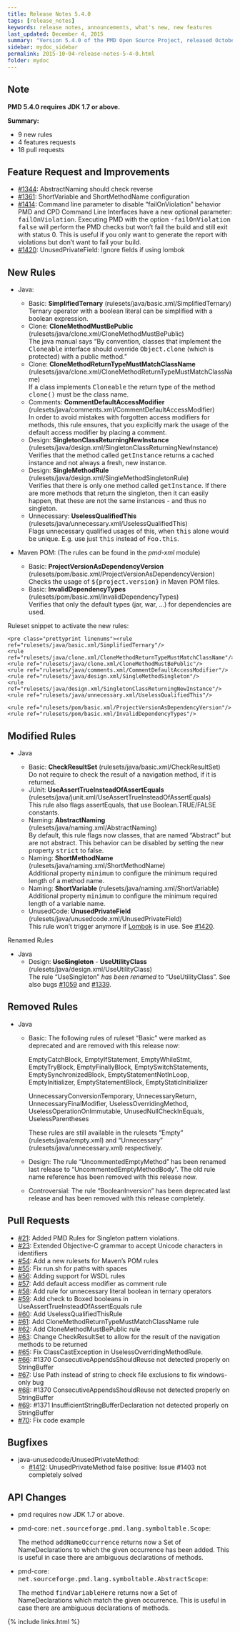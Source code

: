 ```yaml
---
title: Release Notes 5.4.0
tags: [release_notes]
keywords: release notes, announcements, what's new, new features
last_updated: December 4, 2015
summary: "Version 5.4.0 of the PMD Open Source Project, released October 4, 2015."
sidebar: mydoc_sidebar
permalink: 2015-10-04-release-notes-5-4-0.html
folder: mydoc
---
```


## Note
**PMD 5.4.0 requires JDK 1.7 or above.**

**Summary:**

*   9 new rules
*   4 features requests
*   18 pull requests

## Feature Request and Improvements

*   [#1344](https://sourceforge.net/p/pmd/bugs/1344/): AbstractNaming should check reverse
*   [#1361](https://sourceforge.net/p/pmd/bugs/1361/): ShortVariable and ShortMethodName configuration
*   [#1414](https://sourceforge.net/p/pmd/bugs/1414/): Command line parameter to disable “failOnViolation” behavior PMD and CPD Command Line Interfaces have a new optional parameter: <tt>failOnViolation</tt>. Executing PMD with the option <tt>-failOnViolation false</tt> will perform the PMD checks but won’t fail the build and still exit with status 0\. This is useful if you only want to generate the report with violations but don’t want to fail your build.
*   [#1420](https://sourceforge.net/p/pmd/bugs/1420/): UnusedPrivateField: Ignore fields if using lombok

## New Rules

*   Java:

    *   Basic: **SimplifiedTernary** (rulesets/java/basic.xml/SimplifiedTernary)  
        Ternary operator with a boolean literal can be simplified with a boolean expression.
    *   Clone: **CloneMethodMustBePublic** (rulesets/java/clone.xml/CloneMethodMustBePublic)  
        The java manual says “By convention, classes that implement the <tt>Cloneable</tt> interface should override <tt>Object.clone</tt> (which is protected) with a public method.”
    *   Clone: **CloneMethodReturnTypeMustMatchClassName** (rulesets/java/clone.xml/CloneMethodReturnTypeMustMatchClassName)  
        If a class implements <tt>Cloneable</tt> the return type of the method <tt>clone()</tt> must be the class name.
    *   Comments: **CommentDefaultAccessModifier** (rulesets/java/comments.xml/CommentDefaultAccessModifier)  
        In order to avoid mistakes with forgotten access modifiers for methods, this rule ensures, that you explicitly mark the usage of the default access modifier by placing a comment.
    *   Design: **SingletonClassReturningNewInstance** (rulesets/java/design.xml/SingletonClassReturningNewInstance)  
        Verifies that the method called <tt>getInstance</tt> returns a cached instance and not always a fresh, new instance.
    *   Design: **SingleMethodRule** (rulesets/java/design.xml/SingleMethodSingletonRule)  
        Verifies that there is only one method called <tt>getInstance</tt>. If there are more methods that return the singleton, then it can easily happen, that these are not the same instances - and thus no singleton.
    *   Unnecessary: **UselessQualifiedThis** (rulesets/java/unnecessary.xml/UselessQualifiedThis)  
        Flags unnecessary qualified usages of this, when <tt>this</tt> alone would be unique. E.g. use just <tt>this</tt> instead of <tt>Foo.this</tt>.
*   Maven POM: (The rules can be found in the _pmd-xml_ module)

    *   Basic: **ProjectVersionAsDependencyVersion** (rulesets/pom/basic.xml/ProjectVersionAsDependencyVersion)  
        Checks the usage of <tt>${project.version}</tt> in Maven POM files.
    *   Basic: **InvalidDependencyTypes** (rulesets/pom/basic.xml/InvalidDependencyTypes)  
        Verifies that only the default types (jar, war, …) for dependencies are used.

Ruleset snippet to activate the new rules:

	<pre class="prettyprint linenums"><rule ref="rulesets/java/basic.xml/SimplifiedTernary"/>
	<rule ref="rulesets/java/clone.xml/CloneMethodReturnTypeMustMatchClassName"/>
	<rule ref="rulesets/java/clone.xml/CloneMethodMustBePublic"/>
	<rule ref="rulesets/java/comments.xml/CommentDefaultAccessModifier"/>
	<rule ref="rulesets/java/design.xml/SingleMethodSingleton"/>
	<rule ref="rulesets/java/design.xml/SingletonClassReturningNewInstance"/>
	<rule ref="rulesets/java/unnecessary.xml/UselessQualifiedThis"/>

	<rule ref="rulesets/pom/basic.xml/ProjectVersionAsDependencyVersion"/>
	<rule ref="rulesets/pom/basic.xml/InvalidDependencyTypes"/>

## Modified Rules

*   Java

    *   Basic: **CheckResultSet** (rulesets/java/basic.xml/CheckResultSet)  
        Do not require to check the result of a navigation method, if it is returned.
    *   JUnit: **UseAssertTrueInsteadOfAssertEquals** (rulesets/java/junit.xml/UseAssertTrueInsteadOfAssertEquals)  
        This rule also flags assertEquals, that use Boolean.TRUE/FALSE constants.
    *   Naming: **AbstractNaming** (rulesets/java/naming.xml/AbstractNaming)  
        By default, this rule flags now classes, that are named “Abstract” but are not abstract. This behavior can be disabled by setting the new property <tt>strict</tt> to false.
    *   Naming: **ShortMethodName** (rulesets/java/naming.xml/ShortMethodName)  
        Additional property <tt>minimum</tt> to configure the minimum required length of a method name.
    *   Naming: **ShortVariable** (rulesets/java/naming.xml/ShortVariable)  
        Additional property <tt>minimum</tt> to configure the minimum required length of a variable name.
    *   UnusedCode: **UnusedPrivateField** (rulesets/java/unusedcode.xml/UnusedPrivateField)  
        This rule won’t trigger anymore if [Lombok](https://projectlombok.org) is in use. See [#1420](https://sourceforge.net/p/pmd/bugs/1420/).

Renamed Rules

*   Java
    *   Design: **<s>UseSingleton</s>** - **UseUtilityClass** (rulesets/java/design.xml/UseUtilityClass)  
        The rule “UseSingleton” _has been renamed_ to “UseUtilityClass”. See also bugs [#1059](https://sourceforge.net/p/pmd/bugs/1059) and [#1339](https://sourceforge.net/p/pmd/bugs/1339/).

## Removed Rules

*   Java

    *   Basic: The following rules of ruleset “Basic” were marked as deprecated and are removed with this release now:  

        EmptyCatchBlock, EmptyIfStatement, EmptyWhileStmt, EmptyTryBlock, EmptyFinallyBlock, EmptySwitchStatements, EmptySynchronizedBlock, EmptyStatementNotInLoop, EmptyInitializer, EmptyStatementBlock, EmptyStaticInitializer  

        UnnecessaryConversionTemporary, UnnecessaryReturn, UnnecessaryFinalModifier, UselessOverridingMethod, UselessOperationOnImmutable, UnusedNullCheckInEquals, UselessParentheses  

        These rules are still available in the rulesets “Empty” (rulesets/java/empty.xml) and “Unnecessary” (rulesets/java/unnecessary.xml) respectively.
    *   Design: The rule “UncommentedEmptyMethod” has been renamed last release to “UncommentedEmptyMethodBody”. The old rule name reference has been removed with this release now.
    *   Controversial: The rule “BooleanInversion” has been deprecated last release and has been removed with this release completely.

## Pull Requests

*   [#21](https://github.com/adangel/pmd/pull/21): Added PMD Rules for Singleton pattern violations.
*   [#23](https://github.com/adangel/pmd/pull/23): Extended Objective-C grammar to accept Unicode characters in identifiers
*   [#54](https://github.com/pmd/pmd/pull/54): Add a new rulesets for Maven’s POM rules
*   [#55](https://github.com/pmd/pmd/pull/55): Fix run.sh for paths with spaces
*   [#56](https://github.com/pmd/pmd/pull/56): Adding support for WSDL rules
*   [#57](https://github.com/pmd/pmd/pull/57): Add default access modifier as comment rule
*   [#58](https://github.com/pmd/pmd/pull/58): Add rule for unnecessary literal boolean in ternary operators
*   [#59](https://github.com/pmd/pmd/pull/59): Add check to Boxed booleans in UseAssertTrueInsteadOfAssertEquals rule
*   [#60](https://github.com/pmd/pmd/pull/60): Add UselessQualifiedThisRule
*   [#61](https://github.com/pmd/pmd/pull/61): Add CloneMethodReturnTypeMustMatchClassName rule
*   [#62](https://github.com/pmd/pmd/pull/62): Add CloneMethodMustBePublic rule
*   [#63](https://github.com/pmd/pmd/pull/63): Change CheckResultSet to allow for the result of the navigation methods to be returned
*   [#65](https://github.com/pmd/pmd/pull/65): Fix ClassCastException in UselessOverridingMethodRule.
*   [#66](https://github.com/pmd/pmd/pull/66): #1370 ConsecutiveAppendsShouldReuse not detected properly on StringBuffer
*   [#67](https://github.com/pmd/pmd/pull/67): Use Path instead of string to check file exclusions to fix windows-only bug
*   [#68](https://github.com/pmd/pmd/pull/68): #1370 ConsecutiveAppendsShouldReuse not detected properly on StringBuffer
*   [#69](https://github.com/pmd/pmd/pull/69): #1371 InsufficientStringBufferDeclaration not detected properly on StringBuffer
*   [#70](https://github.com/pmd/pmd/pull/70): Fix code example

## Bugfixes

*   java-unusedcode/UnusedPrivateMethod:
    *   [#1412](https://sourceforge.net/p/pmd/bugs/1412/): UnusedPrivateMethod false positive: Issue #1403 not completely solved

## API Changes

*   pmd requires now JDK 1.7 or above.

*   pmd-core: <tt>net.sourceforge.pmd.lang.symboltable.Scope</tt>:

    The method <tt>addNameOccurrence</tt> returns now a Set of NameDeclarations to which the given occurrence has been added. This is useful in case there are ambiguous declarations of methods.

*   pmd-core: <tt>net.sourceforge.pmd.lang.symboltable.AbstractScope</tt>:

    The method <tt>findVariableHere</tt> returns now a Set of NameDeclarations which match the given occurrence. This is useful in case there are ambiguous declarations of methods.

{% include links.html %}
